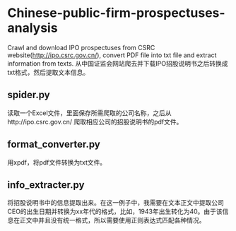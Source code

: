 # Chinese-public-firm-prospectuses-analysis
Crawl and download IPO prospectuses from CSRC website(http://ipo.csrc.gov.cn/), convert PDF file into txt file and extract information from texts. 从中国证监会网站爬去并下载IPO招股说明书之后转换成txt格式，然后提取文本信息。

## spider.py
读取一个Excel文件，里面保存所需爬取的公司名称，之后从http://ipo.csrc.gov.cn/ 爬取相应公司的招股说明书的pdf文件。

## format_converter.py
用xpdf，将pdf文件转换为txt文件。

## info_extracter.py
将招股说明书中的信息提取出来。在这一例子中，我需要在文本正文中提取公司CEO的出生日期并转换为xx年代的格式，比如，1943年出生转化为40。由于该信息在正文中并且没有统一格式，所以需要使用正则表达式匹配各种情况。
